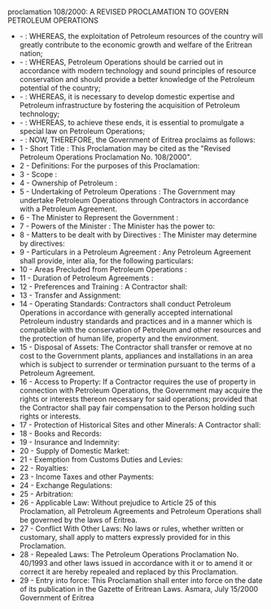 proclamation 108&#x2F;2000: A REVISED PROCLAMATION TO GOVERN PETROLEUM OPERATIONS 

<ul>
			<li> - : WHEREAS, the exploitation of Petroleum resources of the country will greatly contribute to the economic growth and welfare of the Eritrean nation; <ul>
			</ul></li>			<li> - : WHEREAS, Petroleum Operations should be carried out in accordance with modern technology and sound principles of resource conservation and should provide a better knowledge of the Petroleum potential of the country; <ul>
			</ul></li>			<li> - : WHEREAS, it is necessary to develop domestic expertise and Petroleum infrastructure by fostering the acquisition of Petroleum technology; <ul>
			</ul></li>			<li> - : WHEREAS, to achieve these ends, it is essential to promulgate a special law on Petroleum Operations; <ul>
			</ul></li>			<li> - : NOW, THEREFORE, the Government of Eritrea proclaims as follows:<ul>
			</ul></li>			<li>1 - Short Title : This Proclamation may be cited as the &quot;Revised Petroleum Operations Proclamation No. 108&#x2F;2000&quot;.<ul>
			</ul></li>			<li>2 - Definitions: For the purposes of this Proclamation: <ul>
			</ul></li>			<li>3 - Scope : <ul>
			</ul></li>			<li>4 - Ownership of Petroleum : <ul>
			</ul></li>			<li>5 - Undertaking of Petroleum Operations : The Government may undertake Petroleum Operations through Contractors in accordance with a Petroleum Agreement.<ul>
			</ul></li>			<li>6 - The Minister to Represent the Government : <ul>
			</ul></li>			<li>7 - Powers of the Minister : The Minister has the power to: <ul>
			</ul></li>			<li>8 - Matters to be dealt with by Directives : The Minister may determine by directives: <ul>
			</ul></li>			<li>9 - Particulars in a Petroleum Agreement : Any Petroleum Agreement shall provide, inter alia, for the following particulars: <ul>
			</ul></li>			<li>10 - Areas Precluded from Petroleum Operations : <ul>
			</ul></li>			<li>11 - Duration of Petroleum Agreements : <ul>
			</ul></li>			<li>12 - Preferences and Training : A Contractor shall: <ul>
			</ul></li>			<li>13 - Transfer and Assignment: <ul>
			</ul></li>			<li>14 - Operating Standards: Contractors shall conduct Petroleum Operations in accordance with generally accepted international Petroleum industry standards and practices and in a manner which is compatible with the conservation of Petroleum and other resources and the protection of human life, property and the environment.<ul>
			</ul></li>			<li>15 - Disposal of Assets: The Contractor shall transfer or remove at no cost to the Government plants, appliances and installations in an area which is subject to surrender or termination pursuant to the terms of a Petroleum Agreement.<ul>
			</ul></li>			<li>16 - Access to Property: If a Contractor requires the use of property in connection with Petroleum Operations, the Government may acquire the rights or interests thereon necessary for said operations; provided that the Contractor shall pay fair compensation to the Person holding such rights or interests.<ul>
			</ul></li>			<li>17 - Protection of Historical Sites and other Minerals: A Contractor shall:<ul>
			</ul></li>			<li>18 - Books and Records: <ul>
			</ul></li>			<li>19 - Insurance and Indemnity: <ul>
			</ul></li>			<li>20 - Supply of Domestic Market: <ul>
			</ul></li>			<li>21 - Exemption from Customs Duties and Levies: <ul>
			</ul></li>			<li>22 - Royalties: <ul>
			</ul></li>			<li>23 - Income Taxes and other Payments: <ul>
			</ul></li>			<li>24 - Exchange Regulations: <ul>
			</ul></li>			<li>25 - Arbitration: <ul>
			</ul></li>			<li>26 - Applicable Law: Without prejudice to Article 25 of this Proclamation, all Petroleum Agreements and Petroleum Operations shall be governed by the laws of Eritrea.<ul>
			</ul></li>			<li>27 - Conflict With Other Laws: No laws or rules, whether written or customary, shall apply to matters expressly provided for in this Proclamation.<ul>
			</ul></li>			<li>28 - Repealed Laws: The Petroleum Operations Proclamation No. 40&#x2F;1993 and other laws issued in accordance with it or to amend it or correct it are hereby repealed and replaced by this Proclamation.<ul>
			</ul></li>			<li>29 - Entry into force: This Proclamation shall enter into force on the date of its publication in the Gazette of Eritrean Laws.
Asmara, July 15&#x2F;2000
Government of Eritrea<ul>
			</ul></li></ul>